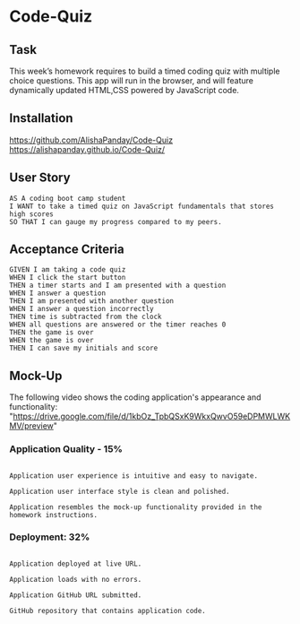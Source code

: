 # Code-Quiz
## Task

This week’s homework requires  to build a timed coding quiz with multiple choice questions. This app will run in the browser, and will feature dynamically updated HTML,CSS powered by JavaScript code.

## Installation
https://github.com/AlishaPanday/Code-Quiz  <br  />
https://alishapanday.github.io/Code-Quiz/



## User Story

```
AS A coding boot camp student
I WANT to take a timed quiz on JavaScript fundamentals that stores high scores
SO THAT I can gauge my progress compared to my peers.
```

## Acceptance Criteria

```
GIVEN I am taking a code quiz
WHEN I click the start button
THEN a timer starts and I am presented with a question
WHEN I answer a question
THEN I am presented with another question
WHEN I answer a question incorrectly
THEN time is subtracted from the clock
WHEN all questions are answered or the timer reaches 0
THEN the game is over
WHEN the game is over
THEN I can save my initials and score
```
## Mock-Up
The following video shows the coding  application's appearance and functionality:
"https://drive.google.com/file/d/1kbOz_TpbQSxK9WkxQwvO59eDPMWLWKMV/preview"


### Application Quality - 15%
```

Application user experience is intuitive and easy to navigate.

Application user interface style is clean and polished.

Application resembles the mock-up functionality provided in the homework instructions.

```

### Deployment: 32%
```

Application deployed at live URL.

Application loads with no errors.

Application GitHub URL submitted.

GitHub repository that contains application code.
```
